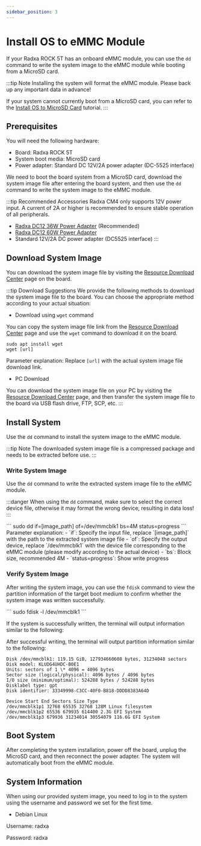 ```yaml
---
sidebar_position: 3
---
```


# Install OS to eMMC Module

If your Radxa ROCK 5T has an onboard eMMC module, you can use the `dd` command to write the system image to the eMMC module while booting from a MicroSD card.

:::tip Note
Installing the system will format the eMMC module. Please back up any important data in advance!

If your system cannot currently boot from a MicroSD card, you can refer to the [Install OS to MicroSD Card](./boot_from_sd_card.md) tutorial.
:::

## Prerequisites

You will need the following hardware:

- Board: Radxa ROCK 5T
- System boot media: MicroSD card
- Power adapter: Standard DC 12V/2A power adapter (DC-5525 interface)

We need to boot the board system from a MicroSD card, download the system image file after entering the board system, and then use the `dd` command to write the system image to the eMMC module.

:::tip Recommended Accessories
Radxa CM4 only supports 12V power input. A current of 2A or higher is recommended to ensure stable operation of all peripherals.

- [Radxa DC12 36W Power Adapter](https://radxa.com/products/accessories/power-dc12-36w) (Recommended)
- [Radxa DC12 60W Power Adapter](https://radxa.com/products/accessories/power-dc12-60w)
- Standard 12V/2A DC power adapter (DC5525 interface)
  :::

## Download System Image

You can download the system image file by visiting the [Resource Download Center](../../download) page on the board.

:::tip Download Suggestions
We provide the following methods to download the system image file to the board. You can choose the appropriate method according to your actual situation:

- Download using `wget` command

You can copy the system image file link from the [Resource Download Center](../../download) page and use the `wget` command to download it on the board.

```
sudo apt install wget
wget [url]
```

Parameter explanation: Replace `[url]` with the actual system image file download link.

- PC Download

You can download the system image file on your PC by visiting the [Resource Download Center](../../download) page, and then transfer the system image file to the board via USB flash drive, FTP, SCP, etc.
:::

## Install System

Use the `dd` command to install the system image to the eMMC module.

:::tip Note
The downloaded system image file is a compressed package and needs to be extracted before use.
:::

### Write System Image

Use the `dd` command to write the extracted system image file to the eMMC module.

:::danger
When using the `dd` command, make sure to select the correct device file, otherwise it may format the wrong device, resulting in data loss!
:::

<NewCodeBlock tip="radxa@device$" type="device">
```
sudo dd if=[image_path] of=/dev/mmcblk1 bs=4M status=progress
```
</NewCodeBlock>
Parameter explanation:
- `if`: Specify the input file, replace `[image_path]` with the path to the extracted system image file
- `of`: Specify the output device, replace `/dev/mmcblk1` with the device file corresponding to the eMMC module (please modify according to the actual device)
- `bs`: Block size, recommended 4M
- `status=progress`: Show write progress

### Verify System Image

After writing the system image, you can use the `fdisk` command to view the partition information of the target boot medium to confirm whether the system image was written successfully.

<NewCodeBlock tip="radxa@device$" type="device">
```
sudo fdisk -l /dev/mmcblk1
```
</NewCodeBlock>

If the system is successfully written, the terminal will output information similar to the following:

After successful writing, the terminal will output partition information similar to the following:

```
Disk /dev/mmcblk1: 119.15 GiB, 127934660608 bytes, 31234048 sectors
Disk model: KLUDG4UHDC-B0E1
Units: sectors of 1 \* 4096 = 4096 bytes
Sector size (logical/physical): 4096 bytes / 4096 bytes
I/O size (minimum/optimal): 524288 bytes / 524288 bytes
Disklabel type: gpt
Disk identifier: 33349998-C3CC-40F0-B818-DDDD8383A64D

Device Start End Sectors Size Type
/dev/mmcblk1p1 32768 65535 32768 128M Linux filesystem
/dev/mmcblk1p2 65536 679935 614400 2.3G EFI System
/dev/mmcblk1p3 679936 31234014 30554079 116.6G EFI System
```

## Boot System

After completing the system installation, power off the board, unplug the MicroSD card, and then reconnect the power adapter. The system will automatically boot from the eMMC module.

## System Information

When using our provided system image, you need to log in to the system using the username and password we set for the first time.

- Debian Linux

Username: radxa

Password: radxa
